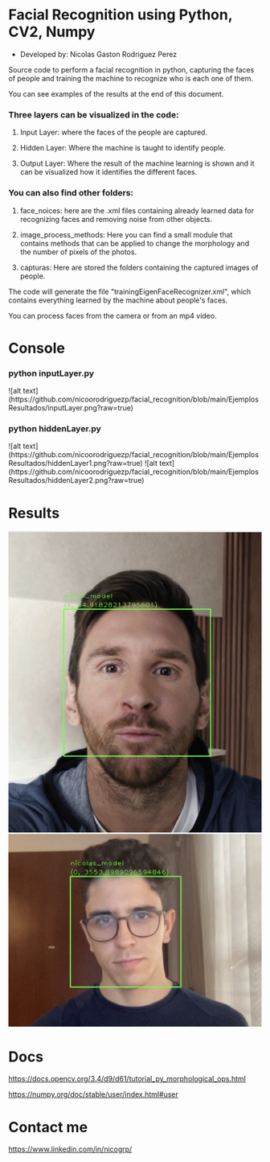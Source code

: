 # Facial Recognition using Python, CV2, Numpy
* Developed by: Nicolas Gaston Rodriguez Perez

Source code to perform a facial recognition in python, capturing the faces of people and training the machine to recognize who is each one of them.

You can see examples of the results at the end of this document.



### Three layers can be visualized in the code:

1. Input Layer: where the faces of the people are captured.

2. Hidden Layer: Where the machine is taught to identify people.

3. Output Layer: Where the result of the machine learning is shown and it can be visualized how it identifies the different faces.




### You can also find other folders:

1. face_noices: here are the .xml files containing already learned data for recognizing faces and removing noise from other objects.

2. image_process_methods: Here you can find a small module that contains methods that can be applied to change the morphology and the number of pixels of the photos.

3. capturas: Here are stored the folders containing the captured images of people.


The code will generate the file "trainingEigenFaceRecognizer.xml", which contains everything learned by the machine about people's faces.

You can process faces from the camera or from an mp4 video.

# Console
<h3> python inputLayer.py </h3>
![alt text](https://github.com/nicoorodriguezp/facial_recognition/blob/main/EjemplosResultados/inputLayer.png?raw=true)

<h3> python hiddenLayer.py </h3>
![alt text](https://github.com/nicoorodriguezp/facial_recognition/blob/main/EjemplosResultados/hiddenLayer1.png?raw=true)
![alt text](https://github.com/nicoorodriguezp/facial_recognition/blob/main/EjemplosResultados/hiddenLayer2.png?raw=true)

# Results
![alt text](https://github.com/nicoorodriguezp/facial_recognition/blob/main/EjemplosResultados/outputLayer.png)
![Nicolas Gaston Rodriguez Perez](https://github.com/nicoorodriguezp/facial_recognition/blob/main/EjemplosResultados/outputLayer2.png)

# Docs

https://docs.opencv.org/3.4/d9/d61/tutorial_py_morphological_ops.html

https://numpy.org/doc/stable/user/index.html#user

# Contact me
https://www.linkedin.com/in/nicogrp/
